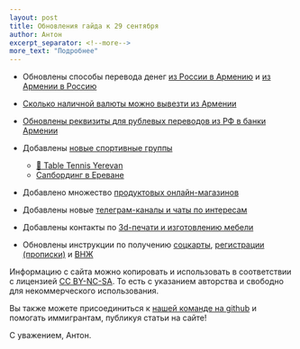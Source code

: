 ```yaml
---
layout: post
title: Обновления гайда к 29 сентября
author: Антон
excerpt_separator: <!--more-->
more_text: "Подробнее"
---
```


- Обновлены способы перевода денег [из России в Армению](https://haywiki.org/money/bank-transfer-ru-am.html) и [из Армении в Россию](https://haywiki.org/money/bank-transfer-am-ru.html)
- [Сколько наличной валюты можно вывезти из Армении](https://haywiki.org/moving/out-money.html)
- [Обновлены реквизиты для рублевых переводов из РФ в банки Армении](https://haywiki.org/money/bank-examples.html)

- Добавлены [новые спортивные группы](https://haywiki.org/life/wellness.html)
  - [🏓 Table Tennis Yerevan](https://t.me/TennisYerevan)
  - [Сапбординг в Ереване](https://www.instagram.com/sup_yrn/)
- Добавлено множество [продуктовых онлайн-магазинов](https://haywiki.org/life/grocery.html)
- Добавлены новые [телеграм-каналы и чаты по интересам](https://haywiki.org/life/contacts.html)
- Добавлены контакты по [3d-печати и изготовлению мебели](https://haywiki.org/life/contacts.html#3d)
- Обновлены инструкции по получению [соцкарты](https://haywiki.org/documents/social-number.html), [регистрации (прописки)](https://haywiki.org/documents/registration.html) и [ВНЖ](https://haywiki.org/documents/residence.html)

<!--more-->

Информацию с сайта можно копировать и использовать в соответствии с лицензией
[CC BY-NC-SA](https://creativecommons.org/licenses/by-nc-sa/4.0/deed.ru). То есть с указанием авторства и свободно для
некоммерческого использования.

Вы также можете присоединиться к [нашей команде на github](https://github.com/haywiki) и помогать иммигрантам,
публикуя статьи на сайте!

С уважением,
Антон.